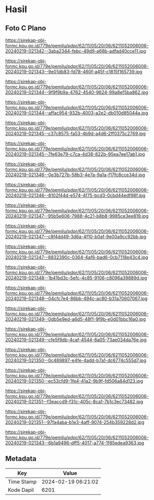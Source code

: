 # Hasil

## Foto C Plano

https://sirekap-obj-formc.kpu.go.id/779e/pemilu/pdpr/62/11/05/20/06/6211052006006-20240219-021342--3aba2344-febc-49d9-a68b-adfad40cce11.jpg

https://sirekap-obj-formc.kpu.go.id/779e/pemilu/pdpr/62/11/05/20/06/6211052006006-20240219-021343--9e01db83-fd78-460f-a45f-c1815f165739.jpg

https://sirekap-obj-formc.kpu.go.id/779e/pemilu/pdpr/62/11/05/20/06/6211052006006-20240219-021344--9f9f9b9a-4762-4540-9624-99a8ef5ba862.jpg

https://sirekap-obj-formc.kpu.go.id/779e/pemilu/pdpr/62/11/05/20/06/6211052006006-20240219-021344--affac954-932b-4003-a2e2-db010d85044a.jpg

https://sirekap-obj-formc.kpu.go.id/779e/pemilu/pdpr/62/11/05/20/06/6211052006006-20240219-021345--c37c8575-fa53-4b9d-a4d6-2ff0375c2769.jpg

https://sirekap-obj-formc.kpu.go.id/779e/pemilu/pdpr/62/11/05/20/06/6211052006006-20240219-021345--7fe63e79-c7ca-4d38-822b-95ea7ee17ab1.jpg

https://sirekap-obj-formc.kpu.go.id/779e/pemilu/pdpr/62/11/05/20/06/6211052006006-20240219-021346--0e3b727b-58b3-4e7a-9a1a-f17fc8cce34d.jpg

https://sirekap-obj-formc.kpu.go.id/779e/pemilu/pdpr/62/11/05/20/06/6211052006006-20240219-021346--8102f44d-e574-4f75-bcd3-0cbd44edf98f.jpg

https://sirekap-obj-formc.kpu.go.id/779e/pemilu/pdpr/62/11/05/20/06/6211052006006-20240219-021347--95b5e606-7988-4c21-b8b8-9985ce3ee819.jpg

https://sirekap-obj-formc.kpu.go.id/779e/pemilu/pdpr/62/11/05/20/06/6211052006006-20240219-021347--c8f4dd49-3d6a-4f10-b0af-9e00a9cc92bb.jpg

https://sirekap-obj-formc.kpu.go.id/779e/pemilu/pdpr/62/11/05/20/06/6211052006006-20240219-021347--8832390c-0364-4af8-bad6-0cb7118e43c4.jpg

https://sirekap-obj-formc.kpu.go.id/779e/pemilu/pdpr/62/11/05/20/06/6211052006006-20240219-021348--1b41bd3c-5efc-4c85-9106-c8096a39889d.jpg

https://sirekap-obj-formc.kpu.go.id/779e/pemilu/pdpr/62/11/05/20/06/6211052006006-20240219-021348--04cfc7e4-86bb-494c-ac80-b31a70607067.jpg

https://sirekap-obj-formc.kpu.go.id/779e/pemilu/pdpr/62/11/05/20/06/6211052006006-20240219-021349--0db5e9ed-a6d5-48f1-9f9b-e0d01bbc16a0.jpg

https://sirekap-obj-formc.kpu.go.id/779e/pemilu/pdpr/62/11/05/20/06/6211052006006-20240219-021349--cfe5f9db-4caf-4544-8a05-73ae034da76e.jpg

https://sirekap-obj-formc.kpu.go.id/779e/pemilu/pdpr/62/11/05/20/06/6211052006006-20240219-021350--0c489897-e4fe-4add-b7a1-dc6774c555d7.jpg

https://sirekap-obj-formc.kpu.go.id/779e/pemilu/pdpr/62/11/05/20/06/6211052006006-20240219-021350--ec53cfd9-1fe4-41a2-9b9f-fd506a84d123.jpg

https://sirekap-obj-formc.kpu.go.id/779e/pemilu/pdpr/62/11/05/20/06/6211052006006-20240219-021351--f3eaccd9-f31c-405c-8ca1-7b1c3ec73482.jpg

https://sirekap-obj-formc.kpu.go.id/779e/pemilu/pdpr/62/11/05/20/06/6211052006006-20240219-021351--97fa4aba-b1e3-4aff-9074-254b359228d2.jpg

https://sirekap-obj-formc.kpu.go.id/779e/pemilu/pdpr/62/11/05/20/06/6211052006006-20240219-021343--6b1a9496-dff5-4017-a774-1f85edea9363.jpg


## Metadata

| Key        | Value               |
| ---------- | ------------------- |
| Time Stamp | 2024-02-19 06:21:02 |
| Kode Dapil | 6201                |



